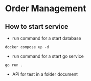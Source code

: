 # Order Management

## How to start service
- run command for a start database
```shell
docker compose up -d
```
- run command for a start go service
```shell
go run .
```
- API for test in a folder document
